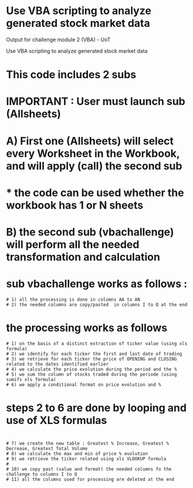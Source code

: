 # Use VBA scripting to analyze generated stock market data

Output for challenge module 2 (VBA) - UoT

Use VBA scripting to analyze generated stock market data

# This code includes 2 subs

# IMPORTANT : User must launch sub (Allsheets)

#   A) First one (Allsheets) will select every Worksheet in the Workbook, and will apply (call) the second sub
#        * the code can be used whether the workbook has 1 or N sheets
#    B) the second sub (vbachallenge) will perform all the needed transformation and calculation
#

# sub vbachallenge works as follows :
    # 1) all the processing is done in columns AA to AN
    # 2) the needed columns are copy/pasted  in columns I to Q at the end
#
# the processing works as follows

    # 1) on the basis of a distinct extraction of ticker value (using xls formula)
    # 2) we identify for each ticker the first and last date of trading
    # 3) we retrieve for each ticker the price of OPENING and CLOSING related to the dates identified earlier
    # 4) we calculate the price evolution during the period and the %
    # 5) we sum the column of stocks traded during the periode (using sumifs xls formula)
    # 6) we apply a conditional format on price evolution and %
#
# steps 2 to 6 are done by looping and use of XLS formulas
#
    # 7) we create the new table : Greatest % Increase, Greatest % Decrease, Greatest Total Volume
    # 8) we calculate the max and min of price % evolution
    # 9) we retrieve the ticker related using xls VLOOKUP formula
    #
    # 10) we copy past (value and format) the needed columns fo the challenge to columns I to Q
    # 11) all the columns used for processing are deleted at the end


